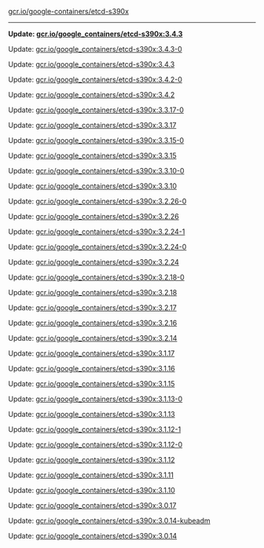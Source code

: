 [gcr.io/google-containers/etcd-s390x](https://hub.docker.com/r/cruse/etcd-s390x/tags/) 

----
**Update: [gcr.io/google_containers/etcd-s390x:3.4.3](https://hub.docker.com/r/cruse/etcd-s390x/tags/)**

Update: [gcr.io/google_containers/etcd-s390x:3.4.3-0](https://hub.docker.com/r/cruse/etcd-s390x/tags/)

Update: [gcr.io/google_containers/etcd-s390x:3.4.3](https://hub.docker.com/r/cruse/etcd-s390x/tags/)

Update: [gcr.io/google_containers/etcd-s390x:3.4.2-0](https://hub.docker.com/r/cruse/etcd-s390x/tags/)

Update: [gcr.io/google_containers/etcd-s390x:3.4.2](https://hub.docker.com/r/cruse/etcd-s390x/tags/)

Update: [gcr.io/google_containers/etcd-s390x:3.3.17-0](https://hub.docker.com/r/cruse/etcd-s390x/tags/)

Update: [gcr.io/google_containers/etcd-s390x:3.3.17](https://hub.docker.com/r/cruse/etcd-s390x/tags/)

Update: [gcr.io/google_containers/etcd-s390x:3.3.15-0](https://hub.docker.com/r/cruse/etcd-s390x/tags/)

Update: [gcr.io/google_containers/etcd-s390x:3.3.15](https://hub.docker.com/r/cruse/etcd-s390x/tags/)

Update: [gcr.io/google_containers/etcd-s390x:3.3.10-0](https://hub.docker.com/r/cruse/etcd-s390x/tags/)

Update: [gcr.io/google_containers/etcd-s390x:3.3.10](https://hub.docker.com/r/cruse/etcd-s390x/tags/)

Update: [gcr.io/google_containers/etcd-s390x:3.2.26-0](https://hub.docker.com/r/cruse/etcd-s390x/tags/)

Update: [gcr.io/google_containers/etcd-s390x:3.2.26](https://hub.docker.com/r/cruse/etcd-s390x/tags/)

Update: [gcr.io/google_containers/etcd-s390x:3.2.24-1](https://hub.docker.com/r/cruse/etcd-s390x/tags/)

Update: [gcr.io/google_containers/etcd-s390x:3.2.24-0](https://hub.docker.com/r/cruse/etcd-s390x/tags/)

Update: [gcr.io/google_containers/etcd-s390x:3.2.24](https://hub.docker.com/r/cruse/etcd-s390x/tags/)

Update: [gcr.io/google_containers/etcd-s390x:3.2.18-0](https://hub.docker.com/r/cruse/etcd-s390x/tags/)

Update: [gcr.io/google_containers/etcd-s390x:3.2.18](https://hub.docker.com/r/cruse/etcd-s390x/tags/)

Update: [gcr.io/google_containers/etcd-s390x:3.2.17](https://hub.docker.com/r/cruse/etcd-s390x/tags/)

Update: [gcr.io/google_containers/etcd-s390x:3.2.16](https://hub.docker.com/r/cruse/etcd-s390x/tags/)

Update: [gcr.io/google_containers/etcd-s390x:3.2.14](https://hub.docker.com/r/cruse/etcd-s390x/tags/)

Update: [gcr.io/google_containers/etcd-s390x:3.1.17](https://hub.docker.com/r/cruse/etcd-s390x/tags/)

Update: [gcr.io/google_containers/etcd-s390x:3.1.16](https://hub.docker.com/r/cruse/etcd-s390x/tags/)

Update: [gcr.io/google_containers/etcd-s390x:3.1.15](https://hub.docker.com/r/cruse/etcd-s390x/tags/)

Update: [gcr.io/google_containers/etcd-s390x:3.1.13-0](https://hub.docker.com/r/cruse/etcd-s390x/tags/)

Update: [gcr.io/google_containers/etcd-s390x:3.1.13](https://hub.docker.com/r/cruse/etcd-s390x/tags/)

Update: [gcr.io/google_containers/etcd-s390x:3.1.12-1](https://hub.docker.com/r/cruse/etcd-s390x/tags/)

Update: [gcr.io/google_containers/etcd-s390x:3.1.12-0](https://hub.docker.com/r/cruse/etcd-s390x/tags/)

Update: [gcr.io/google_containers/etcd-s390x:3.1.12](https://hub.docker.com/r/cruse/etcd-s390x/tags/)

Update: [gcr.io/google_containers/etcd-s390x:3.1.11](https://hub.docker.com/r/cruse/etcd-s390x/tags/)

Update: [gcr.io/google_containers/etcd-s390x:3.1.10](https://hub.docker.com/r/cruse/etcd-s390x/tags/)

Update: [gcr.io/google_containers/etcd-s390x:3.0.17](https://hub.docker.com/r/cruse/etcd-s390x/tags/)

Update: [gcr.io/google_containers/etcd-s390x:3.0.14-kubeadm](https://hub.docker.com/r/cruse/etcd-s390x/tags/)

Update: [gcr.io/google_containers/etcd-s390x:3.0.14](https://hub.docker.com/r/cruse/etcd-s390x/tags/)

